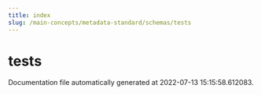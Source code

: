 ```yaml
---
title: index
slug: /main-concepts/metadata-standard/schemas/tests
---
```


# tests

Documentation file automatically generated at 2022-07-13 15:15:58.612083.
